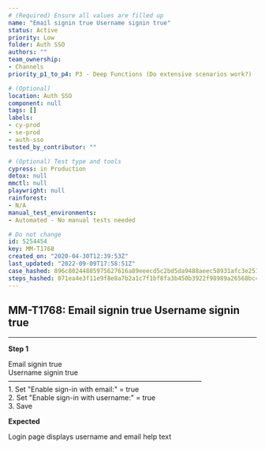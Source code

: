 ```yaml
---
# (Required) Ensure all values are filled up
name: "Email signin true Username signin true"
status: Active
priority: Low
folder: Auth SSO
authors: ""
team_ownership:
- Channels
priority_p1_to_p4: P3 - Deep Functions (Do extensive scenarios work?)

# (Optional)
location: Auth SSO
component: null
tags: []
labels:
- cy-prod
- se-prod
- auth-sso
tested_by_contributor: ""

# (Optional) Test type and tools
cypress: in Production
detox: null
mmctl: null
playwright: null
rainforest:
- N/A
manual_test_environments:
- Automated - No manual tests needed

# Do not change
id: 5254454
key: MM-T1768
created_on: "2020-04-30T12:39:53Z"
last_updated: "2022-09-09T17:58:51Z"
case_hashed: 896c80244885975627616a89eeecd5c2bd5da9488aeec58931afc3e251a2d6f74f6269d86baedeb9b40a15a4f3300c50
steps_hashed: 071ea4e3f11e9f8e8a7b2a1c7f1bf8fa3b450b3922f98989a26568bc4cecaebc4f957692c6f7f60656fcedf7382968b3
---
```


<!-- (Auto-generated) Based on frontmatter's "key" and "name" -->

## MM-T1768: Email signin true Username signin true

---

**Step 1**

Email signin true\
Username signin true\
————————————————————————————\
1\. Set "Enable sign-in with email:" = true\
2\. Set "Enable sign-in with username:" = true\
3\. Save

**Expected**

Login page displays username and email help text
